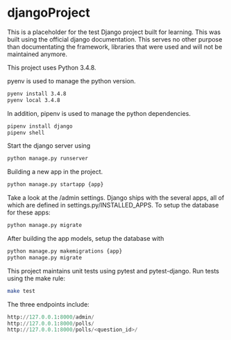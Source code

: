 # djangoProject
This is a placeholder for the test Django project built for learning. This was built using the official django documentation. This serves no other purpose than documentating the framework, libraries that were used and will not be maintained anymore.

This project uses Python 3.4.8.

pyenv is used to manage the python version.

```bash
pyenv install 3.4.8
pyenv local 3.4.8
```

In addition, pipenv is used to manage the python dependencies.

```bash
pipenv install django
pipenv shell
```

Start the django server using
```bash
python manage.py runserver
```

Building a new app in the project.

```bash
python manage.py startapp {app}
```

Take a look at the /admin settings. Django ships with the several apps, all of which are defined in settings.py/INSTALLED_APPS.
To setup the database for these apps:
```bash
python manage.py migrate
```

After building the app models, setup the database with
```bash
python manage.py makemigrations {app}
python manage.py migrate
```

This project maintains unit tests using pytest and pytest-django. Run tests using the make rule:
```bash
make test
```

The three endpoints include:
```python
http://127.0.0.1:8000/admin/
http://127.0.0.1:8000/polls/
http://127.0.0.1:8000/polls/<question_id>/
```